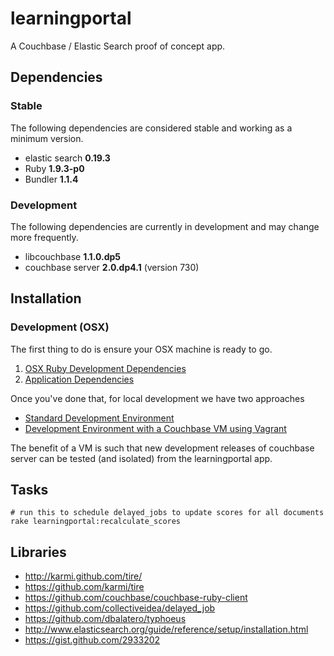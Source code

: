 # learningportal

A Couchbase / Elastic Search proof of concept app.

## Dependencies

### Stable

The following dependencies are considered stable and working as a minimum version. 

* elastic search **0.19.3**
* Ruby **1.9.3-p0**
* Bundler **1.1.4**

### Development

The following dependencies are currently in development and may change more frequently.

* libcouchbase **1.1.0.dp5**
* couchbase server **2.0.dp4.1** (version 730)

## Installation

### Development (OSX)

The first thing to do is ensure your OSX machine is ready to go.

1. [OSX Ruby Development Dependencies](learningportal/tree/master/doc/dependencies.base.md)
2. [Application Dependencies](learningportal/tree/master/doc/dependencies.application.md)

Once you've done that, for local development we have two approaches

* [Standard Development Environment](learningportal/tree/master/doc/development.standard.md)
* [Development Environment with a Couchbase VM using Vagrant](learningportal/tree/master/doc/development.vagrant.md)

The benefit of a VM is such that new development releases of couchbase server can be tested (and isolated) from the learningportal app.


## Tasks

    # run this to schedule delayed_jobs to update scores for all documents
    rake learningportal:recalculate_scores

## Libraries

* http://karmi.github.com/tire/
* https://github.com/karmi/tire
* https://github.com/couchbase/couchbase-ruby-client
* https://github.com/collectiveidea/delayed_job
* https://github.com/dbalatero/typhoeus
* http://www.elasticsearch.org/guide/reference/setup/installation.html
* https://gist.github.com/2933202
